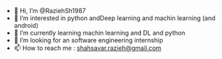 - 👋 Hi, I’m @RaziehSh1987 
- 👀 I’m interested in python andDeep learning and  machin learning  (and android)
- 🌱 I’m currently learning machin learning  and DL and python
- 💞️ I’m looking for an software engineering internship 
- 📫 How to reach me : shahsavar.razieh@gmail.com

<!---
RaziehSh1987/RaziehSh1987 is a ✨ special ✨ repository because its `README.md` (this file) appears on your GitHub profile.
You can click the Preview link to take a look at your changes.
--->
